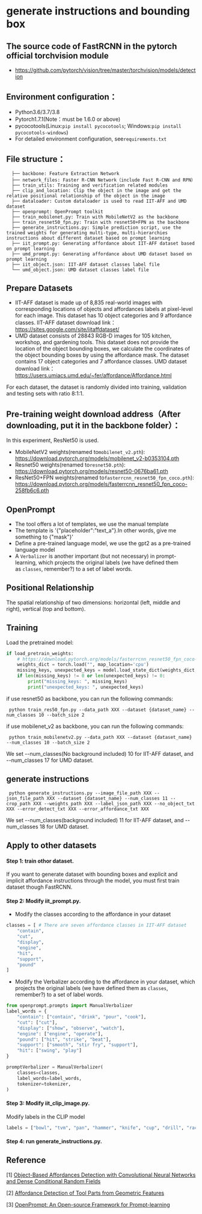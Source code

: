 # generate instructions and bounding box

## The source code of FastRCNN in the pytorch official torchvision module
* https://github.com/pytorch/vision/tree/master/torchvision/models/detection


## Environment configuration：
* Python3.6/3.7/3.8
* Pytorch1.7.1(Note：must be 1.6.0 or above)
* pycocotools(Linux:`pip install pycocotools`; Windows:`pip install pycocotools-windows`)
* For detailed environment configuration, see`requirements.txt`

## File structure：
```
  ├── backbone: Feature Extraction Network
  ├── network_files: Faster R-CNN Network（include Fast R-CNN and RPN）
  ├── train_utils: Training and verification related modules
  ├── clip_and_location: Clip the object in the image and get the relative positional relationship of the object in the image
  ├── dataloader: Custom dataloader is used to read IIT-AFF and UMD dataset
  ├── openprompt: OpenPrompt toolkit
  ├── train_mobilenet.py: Train with MobileNetV2 as the backbone
  ├── train_resnet50_fpn.py: Train with resnet50+FPN as the backbone 
  ├── generate_instructions.py: Simple prediction script, use the trained weights for generating multi-type, multi-hierarchies instructions about different dataset based on prompt learning
  ├── iit_prompt.py: Generating affordance about IIT-AFF dataset based on prompt learning
  ├── umd_prompt.py: Generating affordance about UMD dataset based on prompt learning
  ├── iit_object.json: IIT-AFF dataset classes label file
  └── umd_object.json: UMD dataset classes label file
```
## Prepare Datasets
* IIT-AFF dataset is made up of 8,835 real-world images with corresponding locations of objects and affordances labels
at pixel-level for each image. This dataset has 10 object categories and 9 affordance classes. IIT-AFF dataset download link：https://sites.google.com/site/iitaffdataset/
* UMD dataset consists of 28843 RGB-D images for 105 kitchen, workshop, and gardening tools. This dataset does not
provide the location of the object bounding boxes, we calculate the coordinates of the object bounding boxes by using the
affordance mask. The dataset contains 17 object categories and 7 affordance classes. UMD dataset download link：https://users.umiacs.umd.edu/~fer/affordance/Affordance.html

For each dataset, the dataset is randomly divided into training, validation and testing sets with ratio 8:1:1.

## Pre-training weight download address（After downloading, put it in the backbone folder）：
In this experiment, ResNet50 is used.
* MobileNetV2 weights(renamed to`mobilenet_v2.pth`): https://download.pytorch.org/models/mobilenet_v2-b0353104.pth
* Resnet50 weights(renamed to`resnet50.pth`): https://download.pytorch.org/models/resnet50-0676ba61.pth
* ResNet50+FPN weights(renamed to`fasterrcnn_resnet50_fpn_coco.pth`): https://download.pytorch.org/models/fasterrcnn_resnet50_fpn_coco-258fb6c6.pth

## OpenPrompt
* The tool offers a lot of templates, we use the manual template
* The template is '{"placeholder":"text_a"}.In other words, give me something to {"mask"}'
* Define a pre-trained language model, we use the gpt2 as a pre-trained language model
* A `Verbalizer` is another important (but not necessary) in prompt-learning, which projects the original labels (we have defined them as `classes`, remember?) to a set of label words.

## Positional Relationship
The spatial relationship of two dimensions: horizontal (left, middle and right), vertical (top and bottom).

## Training
Load the pretrained model:
```python
if load_pretrain_weights:
    # https://download.pytorch.org/models/fasterrcnn_resnet50_fpn_coco-258fb6c6.pth
    weights_dict = torch.load("", map_location='cpu')
    missing_keys, unexpected_keys = model.load_state_dict(weights_dict, strict=False)
    if len(missing_keys) != 0 or len(unexpected_keys) != 0:
        print("missing_keys: ", missing_keys)
        print("unexpected_keys: ", unexpected_keys)
```
   if use resnet50 as backbone, you can run the following commands:
   ```
    python train_res50_fpn.py --data_path XXX --dataset {dataset_name} --num_classes 10 --batch_size 2 
   ```    
   if use mobilenet_v2 as backbone, you can run the following commands:

   ```
    python train_mobilenetv2.py --data_path XXX --dataset {dataset_name} --num_classes 10 --batch_size 2 
   ```
    
   We set --num_classes(No background included) 10 for IIT-AFF dataset, and --num_classes 17 for UMD dataset. 
## generate instructions
   ```
    python generate_instructions.py --image_file_path XXX --json_file_path XXX --dataset {dataset_name} --num_classes 11 --crop_path XXX --weights_path XXX --label_json_path XXX --no_object_txt XXX --error_detect_txt XXX --error_affordance_txt XXX
   ```

   We set --num_classes(background included) 11 for IIT-AFF dataset, and --num_classes 18 for UMD dataset. 
##  Apply to other datasets
#### Step 1: train othor dataset.
  If you want to generate dataset with bounding boxes and explicit and implicit affordance instructions through the model, you must first train dataset though FastRCNN.
#### Step 2: Modify iit_prompt.py.
  * Modify the classes according to the affordance in your dataset
```python
classes = [ # There are seven affordance classes in IIT-AFF dataset
    "contain",
    "cut",
    "display",
    "engine",
    "hit",
    "support",
    "pound"
]
```

   * Modify the Verbalizer according to the affordance in your dataset, which projects the original labels (we have defined them as `classes`, remember?) to a set of label words.
```python
from openprompt.prompts import ManualVerbalizer
label_words = {
    "contain": ["contain", "drink", "pour", "cook"],
    "cut": ["cut"],
    "display": ["show", "observe", "watch"],
    "engine": ["engine", "operate"],
    "pound": ["hit", "strike", "beat"],
    "support": ["smooth", "stir fry", "support"],
    "hit": ["swing", "play"]
}

promptVerbalizer = ManualVerbalizer(
    classes=classes,
    label_words=label_words,
    tokenizer=tokenizer,
)
```
#### Step 3: Modify iit_clip_image.py.
  Modify labels in the CLIP model
```python
labels = ["bowl", "tvm", "pan", "hammer", "knife", "cup", "drill", "racket", "spatula", "bottle"]
```
#### Step 4: run generate_instructions.py.
## Reference

[1] [Object-Based Affordances Detection with Convolutional Neural Networks and Dense Conditional Random Fields](https://www.csc.liv.ac.uk/~anguyen/assets/pdfs/2017_IROS_CRFSeg.pdf)

[2] [Affordance Detection of Tool Parts from Geometric Features](https://www.researchgate.net/profile/Cornelia-Fermueller/publication/282930046_Affordance_detection_of_tool_parts_from_geometric_features/links/565dd4c608aefe619b26bad8/Affordance-detection-of-tool-parts-from-geometric-features.pdf)

[3] [OpenPrompt: An Open-source Framework for Prompt-learning](https://arxiv.org/pdf/2111.01998.pdf)

